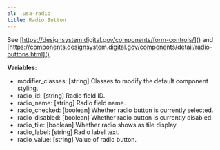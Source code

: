```yaml
---
el: .usa-radio
title: Radio Button
---
```

See [https://designsystem.digital.gov/components/form-controls/]() and
[https://components.designsystem.digital.gov/components/detail/radio-buttons.html]().

__Variables:__
* modifier_classes: [string] Classes to modify the default component styling.
* radio_id: [string] Radio field ID.
* radio_name: [string] Radio field name.
* radio_checked: [boolean] Whether radio button is currently selected.
* radio_disabled: [boolean] Whether radio button is currently disabled.
* radio_tile: [boolean] Whether radio shows as tile display.
* radio_label: [string] Radio label text.
* radio_value: [string] Value of radio button.
